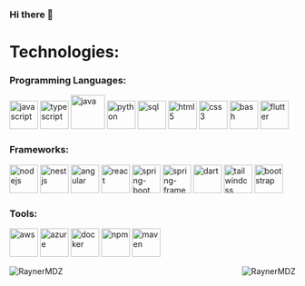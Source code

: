 ### Hi there 👋

# Technologies:
### Programming Languages:
<img src="https://upload.wikimedia.org/wikipedia/commons/thumb/9/99/Unofficial_JavaScript_logo_2.svg/1200px-Unofficial_JavaScript_logo_2.svg.png" alt="javascript" height="50" /> <img src="https://miro.medium.com/max/816/1*mn6bOs7s6Qbao15PMNRyOA.png" alt="typescript" height="50" /> <img src="https://upload.wikimedia.org/wikipedia/en/thumb/3/30/Java_programming_language_logo.svg/242px-Java_programming_language_logo.svg.png" alt="java" height="60" /> <img src="https://upload.wikimedia.org/wikipedia/commons/thumb/c/c3/Python-logo-notext.svg/640px-Python-logo-notext.svg.png" alt="python" height="50" /> <img src="https://hackr.io/tutorials/sql/logo-sql.svg?ver=1642082724" alt="sql" height="50" /> <img src="https://upload.wikimedia.org/wikipedia/commons/thumb/6/61/HTML5_logo_and_wordmark.svg/800px-HTML5_logo_and_wordmark.svg.png" alt="html5" height="50" /> <img src="https://upload.wikimedia.org/wikipedia/commons/thumb/d/d5/CSS3_logo_and_wordmark.svg/1200px-CSS3_logo_and_wordmark.svg.png" alt="css3" height="50" /> <img src="https://encrypted-tbn0.gstatic.com/images?q=tbn:ANd9GcRhZ74fLjQMXZK9MCa_4jG7S9XrAwWrQ6Z1-EqBbAQsCiJldaAHkwiPuxpEXya1UwZvQhQ&usqp=CAU" alt="bash" height="50" /> <img src="https://logowik.com/content/uploads/images/flutter5786.jpg" alt="flutter" height="50" />

### Frameworks:
<img src="https://media.istockphoto.com/vectors/nodejs-vector-logo-backend-programming-in-javascript-server-vector-id1195857274?k=20&m=1195857274&s=170667a&w=0&h=k8oHsv3ehrvhviozLlvhEjGHweiHU7hbBv7bHEkgUqc=" alt="nodejs" height="50" /> <img src="https://res.cloudinary.com/practicaldev/image/fetch/s--yblwVfXu--/c_limit%2Cf_auto%2Cfl_progressive%2Cq_auto%2Cw_880/https://thepracticaldev.s3.amazonaws.com/i/2xwnrswa6wfscoknc63c.png" alt="nestjs" height="50" /> <img src="https://upload.wikimedia.org/wikipedia/commons/thumb/c/cf/Angular_full_color_logo.svg/1200px-Angular_full_color_logo.svg.png" alt="angular" height="50" /> <img src="https://upload.wikimedia.org/wikipedia/commons/thumb/a/a7/React-icon.svg/1200px-React-icon.svg.png" alt="react" height="50" /> <img src="https://pbs.twimg.com/profile_images/1235868806079057921/fTL08u_H_400x400.png" alt="spring-boot" height="50" /> <img src="https://spring.io/images/OG-Spring.png" alt="spring-framework" height="50" /> <img src="https://miro.medium.com/max/400/1*yG6sdo2-MFmZQUgjrgtzXA.png" alt="dart" height="50" /> <img src="https://miro.medium.com/max/712/0*QXkyD4rFK7ivYf9-.png" alt="tailwindcss" height="50" /> <img src="https://upload.wikimedia.org/wikipedia/commons/thumb/b/b2/Bootstrap_logo.svg/1200px-Bootstrap_logo.svg.png" alt="bootstrap" height="50" /> 

### Tools:
<img src="https://pds.police.uk/wp-content/uploads/2022/02/AWS_logo_updated-1024x683.png" alt="aws" height="50" /> <img src="https://iteraprocess.com/wp-content/uploads/2020/10/azure.jpg" alt="azure" height="50" /> <img src="https://servicenav.coservit.com/wp-content/uploads/2021/05/203.jpg" alt="docker" height="50" /> <img src="https://www.w3schools.com/whatis/img_npm.jpg" alt="npm" height="50" /> <img src="https://www.simplilearn.com/ice9/free_resources_article_thumb/Maven.png" alt="maven" height="50" />

<p><img align="left" src="https://github-readme-stats.vercel.app/api/top-langs?username=RaynerMDZ&show_icons=true&locale=en&layout=compact" alt="RaynerMDZ" /></p>
<p>&nbsp;<img align="right" src="https://github-readme-stats.vercel.app/api?username=RaynerMDZ&show_icons=true&locale=en" alt="RaynerMDZ" /></p>
